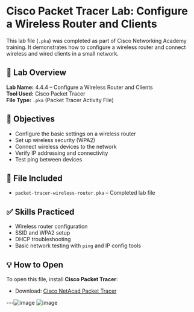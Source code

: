 # Cisco Packet Tracer Lab: Configure a Wireless Router and Clients

This lab file (`.pka`) was completed as part of Cisco Networking Academy training. It demonstrates how to configure a wireless router and connect wireless and wired clients in a small network.

## 🔧 Lab Overview

**Lab Name:** 4.4.4 – Configure a Wireless Router and Clients  
**Tool Used:** Cisco Packet Tracer  
**File Type:** `.pka` (Packet Tracer Activity File)

## 🧠 Objectives

- Configure the basic settings on a wireless router
- Set up wireless security (WPA2)
- Connect wireless devices to the network
- Verify IP addressing and connectivity
- Test ping between devices

## 📁 File Included

- `packet-tracer-wireless-router.pka` – Completed lab file

## ✅ Skills Practiced

- Wireless router configuration
- SSID and WPA2 setup
- DHCP troubleshooting
- Basic network testing with `ping` and IP config tools

## 💡 How to Open

To open this file, install **Cisco Packet Tracer**:
- Download: [Cisco NetAcad Packet Tracer](https://www.netacad.com/portal/resources/packet-tracer)

---![image](https://github.com/user-attachments/assets/9e5d38c7-d144-4d90-bc8d-ba97a50e1429)
![image](https://github.com/user-attachments/assets/85b30158-83d5-45bc-bcf4-edbaa9cb2f16)
